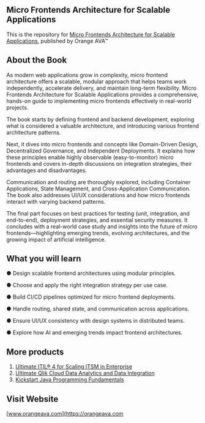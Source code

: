 ## Micro Frontends Architecture for Scalable Applications

This is the repository for [Micro Frontends Architecture for Scalable Applications](https://orangeava.com/products/micro-frontends-architecture-for-scalable-applications), published by Orange AVA™

## About the Book
As modern web applications grow in complexity, micro frontend architecture offers a scalable, modular approach that helps teams work independently, accelerate delivery, and maintain long-term flexibility. Micro Frontends Architecture for Scalable Applications provides a comprehensive, hands-on guide to implementing micro frontends effectively in real-world projects.

The book starts by defining frontend and backend development, exploring what is considered a valuable architecture, and introducing various frontend architecture patterns.

Next, it dives into micro frontends and concepts like Domain-Driven Design, Decentralized Governance, and Independent Deployments. It explains how these principles enable highly observable (easy-to-monitor) micro frontends and covers in-depth discussions on integration strategies, their advantages and disadvantages.

Communication and routing are thoroughly explored, including Container Applications, State Management, and Cross-Application Communication. The book also addresses UI/UX considerations and how micro frontends interact with varying backend patterns.

The final part focuses on best practices for testing (unit, integration, and end-to-end), deployment strategies, and essential security measures. It concludes with a real-world case study and insights into the future of micro frontends—highlighting emerging trends, evolving architectures, and the growing impact of artificial intelligence.

## What you will learn
● Design scalable frontend architectures using modular principles.

● Choose and apply the right integration strategy per use case.

● Build CI/CD pipelines optimized for micro frontend deployments.

● Handle routing, shared state, and communication across applications.

● Ensure UI/UX consistency with design systems in distributed teams.

● Explore how AI and emerging trends impact frontend architectures.

## More products

1. [Ultimate ITIL® 4 for Scaling ITSM in Enterprise](https://orangeava.com/products/ultimate-itil%C2%AE-4-for-scaling-itsm-in-enterprise)
2. [Ultimate Qlik Cloud Data Analytics and Data Integration](https://orangeava.com/products/ultimate-qlik-cloud-data-analytics-and-data-integration) 
3. [Kickstart Java Programming Fundamentals](https://orangeava.com/products/kickstart-java-programming-fundamentals) 

## Visit Website 
[www.orangeava.com](https://orangeava.com
